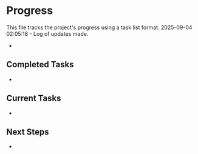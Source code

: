 # Progress

This file tracks the project's progress using a task list format.
2025-09-04 02:05:18 - Log of updates made.

*

## Completed Tasks

*

## Current Tasks

*

## Next Steps

*